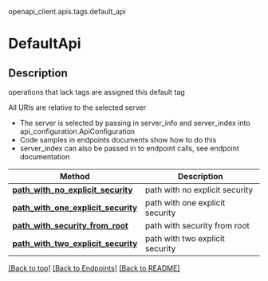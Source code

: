 <a name="top"></a>
openapi_client.apis.tags.default_api
# DefaultApi

## Description
operations that lack tags are assigned this default tag

All URIs are relative to the selected server
- The server is selected by passing in server_info and server_index into api_configuration.ApiConfiguration
- Code samples in endpoints documents show how to do this
- server_index can also be passed in to endpoint calls, see endpoint documentation

Method | Description
------ | -------------
[**path_with_no_explicit_security**](../../paths/path_with_no_explicit_security/get.md) | path with no explicit security
[**path_with_one_explicit_security**](../../paths/path_with_one_explicit_security/get.md) | path with one explicit security
[**path_with_security_from_root**](../../paths/path_with_security_from_root/get.md) | path with security from root
[**path_with_two_explicit_security**](../../paths/path_with_two_explicit_security/get.md) | path with two explicit security

[[Back to top]](#top) [[Back to Endpoints]](../../../README.md#Endpoints) [[Back to README]](../../../README.md)
